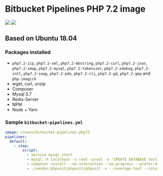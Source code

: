 # Bitbucket Pipelines PHP 7.2 image

[![](https://images.microbadger.com/badges/version/creavo/bitbucket-pipelines-php72.svg)](https://microbadger.com/images/creavo/bitbucket-pipelines-php72 "Get your own version badge on microbadger.com") [![](https://images.microbadger.com/badges/image/creavo/bitbucket-pipelines-php72.svg)](https://microbadger.com/images/creavo/bitbucket-pipelines-php72 "Get your own image badge on microbadger.com")

## Based on Ubuntu 18.04

### Packages installed

- `php7.2-zip`, `php7.2-xml`, `php7.2-mbstring`, `php7.2-curl`, `php7.2-json`, `php7.2-imap`, `php7.2-mysql`, `php7.2-tokenizer`, `php7.2-xdebug`, `php7.2-intl`, `php7.2-soap`, `php7.2-pdo`, `php7.2-cli`, `php7.2-gd`, `php7.2-gmp` and `php-imagick`
- wget, curl, unzip
- Composer
- Mysql 5.7
- Redis-Server
- NPM
- Node + Yarn

### Sample `bitbucket-pipelines.yml`

```YAML
image: creavo/bitbucket-pipelines-php72
pipelines:
  default:
    - step:
        script:
          - service mysql start
          - mysql -h localhost -u root -proot -e "CREATE DATABASE test;"
          - composer install --no-interaction --no-progress --prefer-dist
          - ./vendor/phpunit/phpunit/phpunit -v --coverage-text --colors=never --stderr
```
